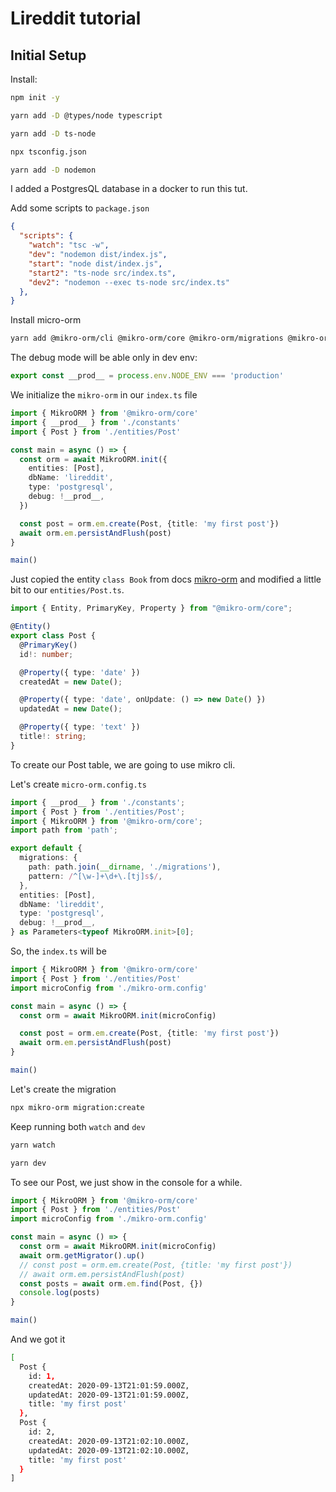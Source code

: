 # Lireddit tutorial

## Initial Setup
Install:
```bash
npm init -y

yarn add -D @types/node typescript

yarn add -D ts-node

npx tsconfig.json

yarn add -D nodemon
```

I added a PostgresQL database in a docker to run this tut.

Add some scripts to `package.json`
```json
{
  "scripts": {
    "watch": "tsc -w",
    "dev": "nodemon dist/index.js",
    "start": "node dist/index.js",
    "start2": "ts-node src/index.ts",
    "dev2": "nodemon --exec ts-node src/index.ts"
  },
}
```

Install micro-orm
```bash
yarn add @mikro-orm/cli @mikro-orm/core @mikro-orm/migrations @mikro-orm/postgresql pg
```

The debug mode will be able only in dev env:
```ts
export const __prod__ = process.env.NODE_ENV === 'production'
```

We initialize the `mikro-orm` in our `index.ts` file
```ts
import { MikroORM } from '@mikro-orm/core'
import { __prod__ } from './constants'
import { Post } from './entities/Post'

const main = async () => {
  const orm = await MikroORM.init({
    entities: [Post],
    dbName: 'lireddit',
    type: 'postgresql',
    debug: !__prod__,
  })

  const post = orm.em.create(Post, {title: 'my first post'})
  await orm.em.persistAndFlush(post)
}

main()
```

Just copied the entity `class Book` from docs [mikro-orm](https://mikro-orm.io/docs/defining-entities) and modified a little bit to our `entities/Post.ts`.
```ts
import { Entity, PrimaryKey, Property } from "@mikro-orm/core";

@Entity()
export class Post {
  @PrimaryKey()
  id!: number;

  @Property({ type: 'date' })
  createdAt = new Date();

  @Property({ type: 'date', onUpdate: () => new Date() })
  updatedAt = new Date();

  @Property({ type: 'text' })
  title!: string;
}
```

To create our Post table, we are going to use mikro cli.

Let's create `micro-orm.config.ts`
```ts
import { __prod__ } from './constants';
import { Post } from './entities/Post';
import { MikroORM } from '@mikro-orm/core';
import path from 'path';

export default {
  migrations: {
    path: path.join(__dirname, './migrations'),
    pattern: /^[\w-]+\d+\.[tj]s$/,
  },
  entities: [Post],
  dbName: 'lireddit',
  type: 'postgresql',
  debug: !__prod__,
} as Parameters<typeof MikroORM.init>[0];
```

So, the `index.ts` will be
```ts
import { MikroORM } from '@mikro-orm/core'
import { Post } from './entities/Post'
import microConfig from './mikro-orm.config'

const main = async () => {
  const orm = await MikroORM.init(microConfig)

  const post = orm.em.create(Post, {title: 'my first post'})
  await orm.em.persistAndFlush(post)
}

main()
```

Let's create the migration
```bash
npx mikro-orm migration:create
```

Keep running both `watch` and `dev`
```bash
yarn watch

yarn dev
```

To see our Post, we just show in the console for a while.
```ts
import { MikroORM } from '@mikro-orm/core'
import { Post } from './entities/Post'
import microConfig from './mikro-orm.config'

const main = async () => {
  const orm = await MikroORM.init(microConfig)
  await orm.getMigrator().up()
  // const post = orm.em.create(Post, {title: 'my first post'})
  // await orm.em.persistAndFlush(post)
  const posts = await orm.em.find(Post, {})
  console.log(posts)
}

main()
```

And we got it
```bash
[
  Post {
    id: 1,
    createdAt: 2020-09-13T21:01:59.000Z,
    updatedAt: 2020-09-13T21:01:59.000Z,
    title: 'my first post'
  },
  Post {
    id: 2,
    createdAt: 2020-09-13T21:02:10.000Z,
    updatedAt: 2020-09-13T21:02:10.000Z,
    title: 'my first post'
  }
]
```
